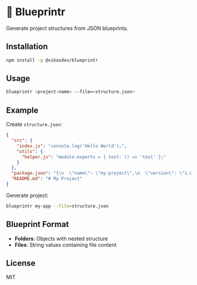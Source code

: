 # 🧱 Blueprintr

Generate project structures from JSON blueprints.

## Installation

```bash
npm install -g @vikasdev/blueprintr
```

## Usage

```bash
blueprintr <project-name> --file=<structure.json>
```

## Example

Create `structure.json`:
```json
{
  "src": {
    "index.js": "console.log('Hello World');",
    "utils": {
      "helper.js": "module.exports = { test: () => 'test' };"
    }
  },
  "package.json": "{\n  \"name\": \"my-project\",\n  \"version\": \"1.0.0\"\n}",
  "README.md": "# My Project"
}
```

Generate project:
```bash
blueprintr my-app --file=structure.json
```

## Blueprint Format

- **Folders**: Objects with nested structure
- **Files**: String values containing file content

## License

MIT